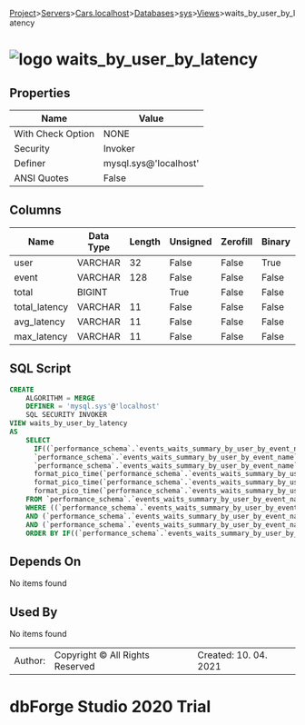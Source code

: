 [Project](../../../../../startpage.md)>[Servers](../../../../Servers.md)>[Cars.localhost](../../../Cars.localhost.md)>[Databases](../../Databases.md)>[sys](../sys.md)>[Views](Views.md)>waits_by_user_by_latency


# ![logo](../../../../../Images/view64.svg) waits_by_user_by_latency


## <a name="#Properties"></a>Properties
|Name|Value|
|---|---|
|With Check Option|NONE|
|Security|Invoker|
|Definer|mysql.sys@'localhost'|
|ANSI Quotes|False|


## <a name="#Columns"></a>Columns
|Name|Data Type|Length|Unsigned|Zerofill|Binary|Not Null|
|---|---|---|---|---|---|---|
|user|VARCHAR|32|False|False|True|False|
|event|VARCHAR|128|False|False|False|True|
|total|BIGINT||True|False|False|True|
|total_latency|VARCHAR|11|False|False|False|False|
|avg_latency|VARCHAR|11|False|False|False|False|
|max_latency|VARCHAR|11|False|False|False|False|

## <a name="#SqlScript"></a>SQL Script
```SQL
CREATE 
	ALGORITHM = MERGE
	DEFINER = 'mysql.sys'@'localhost'
	SQL SECURITY INVOKER
VIEW waits_by_user_by_latency
AS
	SELECT
	  IF((`performance_schema`.`events_waits_summary_by_user_by_event_name`.`USER` IS NULL), 'background', `performance_schema`.`events_waits_summary_by_user_by_event_name`.`USER`) AS `user`,
	  `performance_schema`.`events_waits_summary_by_user_by_event_name`.`EVENT_NAME` AS `event`,
	  `performance_schema`.`events_waits_summary_by_user_by_event_name`.`COUNT_STAR` AS `total`,
	  format_pico_time(`performance_schema`.`events_waits_summary_by_user_by_event_name`.`SUM_TIMER_WAIT`) AS `total_latency`,
	  format_pico_time(`performance_schema`.`events_waits_summary_by_user_by_event_name`.`AVG_TIMER_WAIT`) AS `avg_latency`,
	  format_pico_time(`performance_schema`.`events_waits_summary_by_user_by_event_name`.`MAX_TIMER_WAIT`) AS `max_latency`
	FROM `performance_schema`.`events_waits_summary_by_user_by_event_name`
	WHERE ((`performance_schema`.`events_waits_summary_by_user_by_event_name`.`EVENT_NAME` <> 'idle')
	AND (`performance_schema`.`events_waits_summary_by_user_by_event_name`.`USER` IS NOT NULL)
	AND (`performance_schema`.`events_waits_summary_by_user_by_event_name`.`SUM_TIMER_WAIT` > 0))
	ORDER BY IF((`performance_schema`.`events_waits_summary_by_user_by_event_name`.`USER` IS NULL), 'background', `performance_schema`.`events_waits_summary_by_user_by_event_name`.`USER`), `performance_schema`.`events_waits_summary_by_user_by_event_name`.`SUM_TIMER_WAIT` DESC;
```

## <a name="#DependsOn"></a>Depends On
No items found

## <a name="#UsedBy"></a>Used By
No items found

||||
|---|---|---|
|Author: |Copyright © All Rights Reserved|Created: 10. 04. 2021|
# dbForge Studio 2020 Trial
